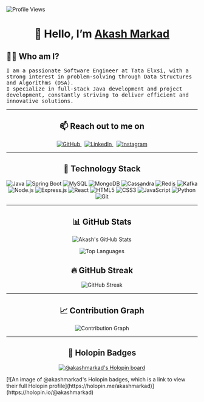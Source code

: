 <!-- AkashMarkad/AkashMarkad is a ✨ special ✨ repository because its `README.md` appears on your GitHub profile. -->

<p align="left">
  <img src="https://komarev.com/ghpvc/?username=AkashMarkad&color=brightgreen" alt="Profile Views" />
</p>

<h1 align="center">👋 Hello, I’m <a href="https://github.com/AkashMarkad">Akash Markad</a></h1>

<h2 align="left">👨‍💻 Who am I?</h2>

<p align="left">
  <samp>
    I am a passionate Software Engineer at Tata Elxsi, with a strong interest in problem-solving through Data Structures and Algorithms (DSA).<br />
    I specialize in full-stack Java development and project development, constantly striving to deliver efficient and innovative solutions.
  </samp>
</p>

---

<h2 align="center">📫 Reach out to me on</h2>

<p align="center">
  <a href="https://github.com/AkashMarkad" target="_blank">
    <img src="https://img.shields.io/badge/GitHub-181717?style=for-the-badge&logo=github&logoColor=white" alt="GitHub" />
  </a>&nbsp;
  <a href="https://www.linkedin.com/in/akash-markad-7218b4195/" target="_blank">
    <img src="https://img.shields.io/badge/LinkedIn-0A66C2?style=for-the-badge&logo=linkedin&logoColor=white" alt="LinkedIn" />
  </a>&nbsp;
  <a href="https://www.instagram.com/akash_markad_001/" target="_blank">
    <img src="https://img.shields.io/badge/Instagram-E4405F?style=for-the-badge&logo=instagram&logoColor=white" alt="Instagram" />
  </a>
</p>

---

<h2 align="center">🚀 Technology Stack</h2>

<p align="center">
  <img src="https://img.shields.io/badge/Java-%23ED8B00?style=for-the-badge&logo=java&logoColor=white" alt="Java" />
  <img src="https://img.shields.io/badge/Spring Boot-%236DB33F?style=for-the-badge&logo=spring-boot&logoColor=white" alt="Spring Boot" />
  <img src="https://img.shields.io/badge/MySQL-%2300f?style=for-the-badge&logo=mysql&logoColor=white" alt="MySQL" />
  <img src="https://img.shields.io/badge/MongoDB-%2347A248?style=for-the-badge&logo=mongodb&logoColor=white" alt="MongoDB" />
  <img src="https://img.shields.io/badge/Cassandra-%231287A9?style=for-the-badge&logo=apache-cassandra&logoColor=white" alt="Cassandra" />
  <img src="https://img.shields.io/badge/Redis-%23DC382D?style=for-the-badge&logo=redis&logoColor=white" alt="Redis" />
  <img src="https://img.shields.io/badge/Kafka-%23000000?style=for-the-badge&logo=apache-kafka&logoColor=white" alt="Kafka" />
  <img src="https://img.shields.io/badge/Node.js-%23339933?style=for-the-badge&logo=node.js&logoColor=white" alt="Node.js" />
  <img src="https://img.shields.io/badge/Express-%23000000?style=for-the-badge&logo=express&logoColor=white" alt="Express.js" />
  <img src="https://img.shields.io/badge/React-%2361DAFB?style=for-the-badge&logo=react&logoColor=white" alt="React" />
  <img src="https://img.shields.io/badge/HTML5-%23E34F26?style=for-the-badge&logo=html5&logoColor=white" alt="HTML5" />
  <img src="https://img.shields.io/badge/CSS3-%231572B6?style=for-the-badge&logo=css3&logoColor=white" alt="CSS3" />
  <img src="https://img.shields.io/badge/JavaScript-%23F7DF1E?style=for-the-badge&logo=javascript&logoColor=black" alt="JavaScript" />
  <img src="https://img.shields.io/badge/Python-%233776AB?style=for-the-badge&logo=python&logoColor=white" alt="Python" />
  <img src="https://img.shields.io/badge/Git-%23F05032?style=for-the-badge&logo=git&logoColor=white" alt="Git" />
</p>


---

<h2 align="center">📊 GitHub Stats</h2>

<p align="center">
  <img src="https://github-readme-stats.vercel.app/api?username=AkashMarkad&count_private=true&show_icons=true&theme=tokyonight" alt="Akash's GitHub Stats" />
</p>

<p align="center">
  <img src="https://github-readme-stats.vercel.app/api/top-langs/?username=AkashMarkad&layout=compact&theme=react" alt="Top Languages" />
</p>

<h2 align="center">🔥 GitHub Streak</h2>

<p align="center">
  <img src="https://raw.githubusercontent.com/DenverCoder1/github-readme-streak-stats/master/media/example.svg" alt="GitHub Streak" />
</p>

---

<h2 align="center">📈 Contribution Graph</h2>

<p align="center">
  <img src="https://github-readme-activity-graph.vercel.app/graph?username=AkashMarkad&theme=dracula&area=true&hide_border=true" alt="Contribution Graph" />
</p>

---

<h2 align="center">🏅 Holopin Badges</h2>

<p align="center">
  <a href="https://holopin.io/@akashmarkad">
    <img src="https://holopin.io/api/user/board?user=akashmarkad" alt="@akashmarkad's Holopin board" />
  </a>
</p>
[![An image of @akashmarkad's Holopin badges, which is a link to view their full Holopin profile](https://holopin.me/akashmarkad)](https://holopin.io/@akashmarkad)
